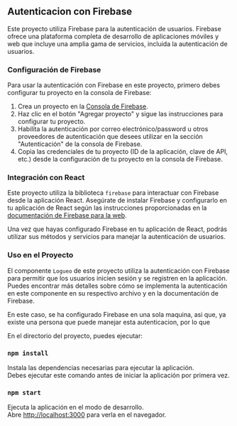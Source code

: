 
## Autenticacion con Firebase

Este proyecto utiliza Firebase para la autenticación de usuarios. Firebase ofrece una plataforma completa de desarrollo de aplicaciones móviles y web que incluye una amplia gama de servicios, incluida la autenticación de usuarios.

### Configuración de Firebase

Para usar la autenticación con Firebase en este proyecto, primero debes configurar tu proyecto en la consola de Firebase:

1. Crea un proyecto en la [Consola de Firebase](https://console.firebase.google.com/).
2. Haz clic en el botón "Agregar proyecto" y sigue las instrucciones para configurar tu proyecto.
3. Habilita la autenticación por correo electrónico/password u otros proveedores de autenticación que desees utilizar en la sección "Autenticación" de la consola de Firebase.
4. Copia las credenciales de tu proyecto (ID de la aplicación, clave de API, etc.) desde la configuración de tu proyecto en la consola de Firebase.

### Integración con React

Este proyecto utiliza la biblioteca `firebase` para interactuar con Firebase desde la aplicación React. Asegúrate de instalar Firebase y configurarlo en tu aplicación de React según las instrucciones proporcionadas en la [documentación de Firebase para la web](https://firebase.google.com/docs/web/setup).

Una vez que hayas configurado Firebase en tu aplicación de React, podrás utilizar sus métodos y servicios para manejar la autenticación de usuarios.


### Uso en el Proyecto

El componente `Logueo` de este proyecto utiliza la autenticación con Firebase para permitir que los usuarios inicien sesión y se registren en la aplicación. Puedes encontrar más detalles sobre cómo se implementa la autenticación en este componente en su respectivo archivo y en la documentación de Firebase.

En este caso, se ha configurado Firebase en una sola maquina, asi que, ya existe una persona que puede manejar esta autenticacion, por lo que 

En el directorio del proyecto, puedes ejecutar:

### `npm install`

Instala las dependencias necesarias para ejecutar la aplicación.\
Debes ejecutar este comando antes de iniciar la aplicación por primera vez.

### `npm start`

Ejecuta la aplicación en el modo de desarrollo.\
Abre [http://localhost:3000](http://localhost:3000) para verla en el navegador.

